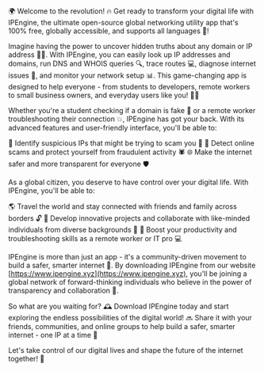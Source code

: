🌍 Welcome to the revolution! 🔥 Get ready to transform your digital life with IPEngine, the ultimate open-source global networking utility app that's 100% free, globally accessible, and supports all languages 🤩!

Imagine having the power to uncover hidden truths about any domain or IP address 🕵️‍♀️. With IPEngine, you can easily look up IP addresses and domains, run DNS and WHOIS queries 🔍, trace routes 💻, diagnose internet issues 🚀, and monitor your network setup 📊. This game-changing app is designed to help everyone - from students to developers, remote workers to small business owners, and everyday users like you! 👨‍💻

Whether you're a student checking if a domain is fake 🔴 or a remote worker troubleshooting their connection 💥, IPEngine has got your back. With its advanced features and user-friendly interface, you'll be able to:

🔮 Identify suspicious IPs that might be trying to scam you 🚫
💪 Detect online scams and protect yourself from fraudulent activity 🕷️
🌐 Make the internet safer and more transparent for everyone 🛡️

As a global citizen, you deserve to have control over your digital life. With IPEngine, you'll be able to:

🌎 Travel the world and stay connected with friends and family across borders 🔓
🚀 Develop innovative projects and collaborate with like-minded individuals from diverse backgrounds 🤝
💼 Boost your productivity and troubleshooting skills as a remote worker or IT pro 💻

IPEngine is more than just an app - it's a community-driven movement to build a safer, smarter internet 🌟. By downloading IPEngine from our website [https://www.ipengine.xyz](https://www.ipengine.xyz), you'll be joining a global network of forward-thinking individuals who believe in the power of transparency and collaboration 💪.

So what are you waiting for? 🕰️ Download IPEngine today and start exploring the endless possibilities of the digital world! 🔜 Share it with your friends, communities, and online groups to help build a safer, smarter internet - one IP at a time 🌟

Let's take control of our digital lives and shape the future of the internet together! 💪